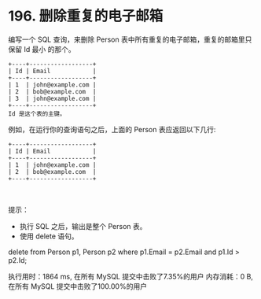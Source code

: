 # 196. 删除重复的电子邮箱

编写一个 SQL 查询，来删除 Person 表中所有重复的电子邮箱，重复的邮箱里只保留 Id 最小 的那个。

    +----+------------------+
    | Id | Email            |
    +----+------------------+
    | 1  | john@example.com |
    | 2  | bob@example.com  |
    | 3  | john@example.com |
    +----+------------------+
    Id 是这个表的主键。
    
例如，在运行你的查询语句之后，上面的 Person 表应返回以下几行:

    +----+------------------+
    | Id | Email            |
    +----+------------------+
    | 1  | john@example.com |
    | 2  | bob@example.com  |
    +----+------------------+
 

提示：

 - 执行 SQL 之后，输出是整个 Person 表。
 - 使用 delete 语句。

delete from Person p1, Person p2 where p1.Email = p2.Email and p1.Id > p2.Id;

执行用时：1864 ms, 在所有 MySQL 提交中击败了7.35%的用户
内存消耗：0 B, 在所有 MySQL 提交中击败了100.00%的用户

